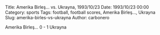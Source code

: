 Title: Amerika Birleş… vs. Ukrayna, 1993/10/23
Date: 1993/10/23 00:00
Category: sports
Tags: football, football scores, Amerika Birleş…, Ukrayna
Slug: amerika-birles-vs-ukrayna
Author: carbonero


Amerika Birleş… 0 - 1 Ukrayna
